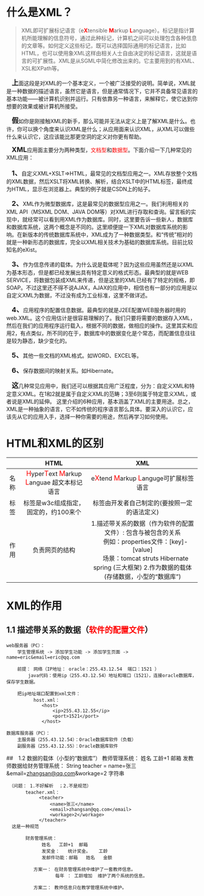 
# 什么是XML？

>XML即可扩展标记语言（e<font color="red">**X**</font>tensible <font color="red">**M**</font>arkup <font color="red">**L**</font>anguage）。标记是指计算机所能理解的信息符号，通过此种标记，计算机之间可以处理包含各种信息的文章等。如何定义这些标记，既可以选择国际通用的标记语言，比如HTML，也可以使用象XML这样由相关人士自由决定的标记语言，这就是语言的可扩展性。XML是从SGML中简化修改出来的。它主要用到的有XML、XSL和XPath等。

&emsp;<font size="4">**上**</font>面这段是对XML的一个基本定义，一个被广泛接受的说明。简单说，XML就是一种数据的描述语言，虽然它是语言，但是通常情况下，它并不具备常见语言的基本功能——被计算机识别并运行。只有依靠另一种语言，来解释它，使它达到你想要的效果或被计算机所接受。

&emsp;<font size="4">**假**</font>如你是刚接触XML的新手，那么可能并无法从定义上是了解XML是什么。也许，你可以换个角度来认识XML是什么；从应用面来认识XML，从XML可以做些什么来认识它，这应该能比那更空洞的定义对你更有帮助。

&emsp;<font size="4">**XML**</font>应用面主要分为两种类型，<font color="red">文档型</font>和<font color="red">数据型</font>。下面介绍一下几种常见的XML应用：<br/><br/>
&emsp;<font size='4'>**1、**</font>自定义XML+XSLT=>HTML，最常见的文档型应用之一。XML存放整个文档的XML数据，然后XSLT将XML转换、解析，结合XSLT中的HTML标签，最终成为HTML，显示在浏览器上。典型的例子就是CSDN上的帖子。

&emsp;<font size='4'>**2、**</font>XML作为微型数据库，这是最常见的数据型应用之一。我们利用相关的XML API（MSXML DOM、JAVA DOM等）对XML进行存取和查询。留言板的实现中，就经常可以看到用XML作为数据库。同时，这里要告诉一些新人，数据库和数据库系统，这两个概念是不同的。这里顺便提一下XML对数据库系统的影响。在新版本的传统数据库系统中，XML成为了一种数据类型。和“传统”相对的就是一种新形态的数据库，完全以XML相关技术为基础的数据库系统。目前比较知名的eXist。

&emsp;<font size='4'>**3、**</font>作为信息传递的载体。为什么说是载体呢？因为这些应用虽然还是以XML为基本形态，但是都已经发展出具有特定意义的格式形态。最典型的就是WEB SERVICE，将数据包装成XML来传递，但是这里的XML已经有了特定的规格，即SOAP。不过这里还不得不说AJAX，AJAX的应用中，相信也有一部分的应用是以自定义XML为数据，不过没有成为工业标准，这里不做详述。

&emsp;<font size='4'>**4、**</font>应用程序的配置信息数据。最典型的就是J2EE配置WEB服务器时用的web.XML。这个应用估计是很容易理解的了。我们只要将需要的数据存入XML，然后在我们的应用程序运行载入，根据不同的数据，做相应的操作。这里其实和应用2，有点类似，所不同的在于，数据库中的数据变化是个常态，而配置信息往往是较为静态，缺少变化的。

&emsp;<font size='4'>**5、**</font>其他一些文档的XML格式。如WORD、EXCEL等。

&emsp;<font size='4'>**6、**</font>保存数据间的映射关系。如Hibernate。


&emsp;<font size="4">**这**</font>几种常见应用中，我们还可以根据其应用广泛程度，分为：自定义XML和特定意义XML。在1和2就是属于自定义XML的范畴；3至6则属于特定意义XML，或者说是XML的延伸。
这里介绍的6种应用，基本涵盖了XML的主要用途。总之，XML是一种抽象的语言，它不如传统的程序语言那么具体。要深入的认识它，应该先从它的应用入手，选择一种你需要的用途，然后再学习如何使用。



# HTML和XML的区别

|     |HTML| XML|
| --- | :------:| :------:|
|  名称   |   <font color="red" size="4">H</font>yper<font color="red" size="4">T</font>ext <font color="red" size="4">M</font>arkup <font color="red" size="4">L</font>anguae 超文本标记语言      |    e<font color="red" size="4">X</font>tend <font color="red" size="4">M</font>arkup <font color="red" size="4">L</font>anguge可扩展标签语言     |
|  标签   |    标签是w3c组成指定，固定的，约100来个     |   标签由开发者自己制定的(要按照一定的语法定义)      |
|  作用   |   负责网页的结构      |   1.描述带关系的数据（作为软件的配置文件）: 包含与被包含的关系<br/>&emsp;例如：properties文件：[key]-[value]<br/>&emsp;场景：tomcat struts Hibernate spring (三大框架) 2.作为数据的载体(存储数据，小型的“数据库”)  |



# XML的作用

## 1.1 描述带关系的数据（<font color="red">软件的配置文件</font>）
    web服务器（PC）：
        学生管理系统 -> 添加学生功能 -> 添加学生页面 -> name=eric&email=eric@qq.com 

        前提： 网络（IP地址： oracle：255.43.12.54  端口：1521 ）
            java代码：使用ip（255.43.12.54）地址和端口（1521），连接oracle数据库，保存学生数据。

        把ip地址端口配置到xml文件：
              host.xml：
                 <host>
                     <ip>255.43.12.55</ip>
                     <port>1521</port>
                 </host>
 
    数据库服务器（PC）：
        主服务器（255.43.12.54）：Oracle数据库软件（负载）
        副服务器（255.43.12.55）：Oracle数据库软件


##　1.2 数据的载体（小型的“数据库”）
       教师管理系统： 姓名   工龄+1  邮箱
          发教师数据给财务管理系统：
             String teacher =    name=张三&email=zhangsan@qq.com&workage=2  字符串

     （问题： 1.不好解析  ；2.不是规范）
           teacher.xml：
                <teacher>       
                    <name>张三</name>
                    <email>zhangsan@qq.com</email>
                    <workage>2</workage>
                </teacher>
      这是一种规范
 
           财务管理系统：   
                 姓名   工龄+1  邮箱
                 发奖金：   统计奖金。   工龄
                 发邮件功能：邮箱   姓名   金额
 
              方案一： 在财务管理系统中维护了一套教师信息。
                      每年 ： 工龄增加  维护了两个系统的信息。
 
              方案二： 教师信息只在教学管理系统中维护。

